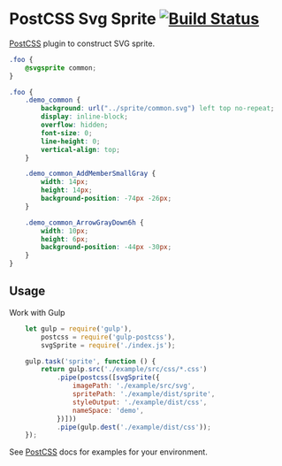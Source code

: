 # PostCSS Svg Sprite [![Build Status][ci-img]][ci]

[PostCSS] plugin to construct SVG sprite.

[PostCSS]: https://github.com/postcss/postcss
[ci-img]:  https://travis-ci.org/jostinsu/postcss-svg-sprite.svg
[ci]:      https://travis-ci.org/jostinsu/postcss-svg-sprite

```css
.foo {
    @svgsprite common;
}
```

```css
.foo {
    .demo_common {
        background: url("../sprite/common.svg") left top no-repeat;
        display: inline-block;
        overflow: hidden;
        font-size: 0;
        line-height: 0;
        vertical-align: top;
    }

    .demo_common_AddMemberSmallGray {
        width: 14px;
        height: 14px;
        background-position: -74px -26px;
    }

    .demo_common_ArrowGrayDown6h {
        width: 10px;
        height: 6px;
        background-position: -44px -30px;
    }
}
```

## Usage

Work with Gulp

```js
    let gulp = require('gulp'),
    	postcss = require('gulp-postcss'),
    	svgSprite = require('./index.js');

    gulp.task('sprite', function () {
    	return gulp.src('./example/src/css/*.css')
    		.pipe(postcss([svgSprite({
    			imagePath: './example/src/svg',
    			spritePath: './example/dist/sprite',
    			styleOutput: './example/dist/css',
    			nameSpace: 'demo',
    		})]))
    		.pipe(gulp.dest('./example/dist/css'));
    });
```

See [PostCSS] docs for examples for your environment.
